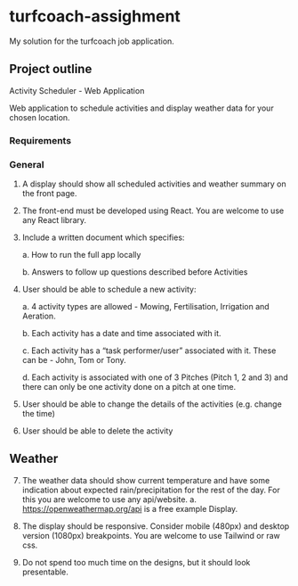 # turfcoach-assighment
My solution for the turfcoach job application.

## Project outline
Activity Scheduler - Web Application

Web application to schedule activities and display weather data for your chosen location. 

### Requirements
### General
1. A display should show all scheduled activities and weather summary on the front page.

2. The front-end must be developed using React. You are welcome to use any React library.

3. Include a written document which specifies:

   a. How to run the full app locally

   b. Answers to follow up questions described before Activities

4. User should be able to schedule a new activity:

   a. 4 activity types are allowed - Mowing, Fertilisation, Irrigation and Aeration.

   b. Each activity has a date and time associated with it.

   c. Each activity has a “task performer/user” associated with it. These can be - John, Tom or Tony.

   d. Each activity is associated with one of 3 Pitches (Pitch 1, 2 and 3) and there can only be one activity done on a pitch at one time.

5. User should be able to change the details of the activities (e.g. change the time)
   
6. User should be able to delete the activity 

## Weather 

7. The weather data should show current temperature and have some indication about expected rain/precipitation for the rest of the day. For this you are welcome to use any api/website.
  a. https://openweathermap.org/api is a free example Display.

8. The display should be responsive. Consider mobile (480px) and desktop version (1080px) breakpoints. You are welcome to use Tailwind or raw css.
   
9.  Do not spend too much time on the designs, but it should look presentable. 